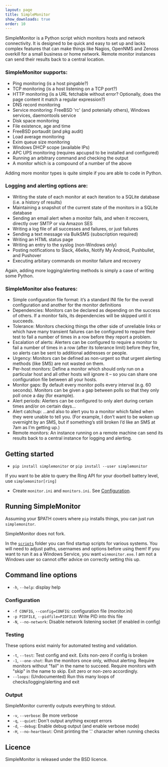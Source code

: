 ```yaml
---
layout: page
title: SimpleMonitor
show_downloads: true
order: 10
---
```


SimpleMonitor is a Python script which monitors hosts and network connectivity. It is designed to be quick and easy to set up and lacks complex features that can make things like Nagios, OpenNMS and Zenoss overkill for a small business or home network. Remote monitor instances can send their results back to a central location.

### SimpleMonitor supports:

* Ping monitoring (is a host pingable?)
* TCP monitoring (is a host listening on a TCP port?)
* HTTP monitoring (is a URL fetchable without error? Optionally, does the page content it match a regular expression?)
* DNS record monitoring
* Service monitoring: FreeBSD 'rc' (and potenially others), Windows services, daemontools service
* Disk space monitoring
* File existence, age and time
* FreeBSD portaudit (and pkg audit)
* Load average monitoring
* Exim queue size monitoring
* Windows DHCP scope (available IPs)
* APC UPS monitoring (requires apcupsd to be installed and configured)
* Running an arbitrary command and checking the output
* A monitor which is a compound of a number of the above

Adding more monitor types is quite simple if you are able to code in Python.

### Logging and alerting options are:

* Writing the state of each monitor at each iteration to a SQLite database (i.e. a history of results)
* Maintaining a snapshot of the current state of the monitors in a SQLite database
* Sending an email alert when a monitor fails, and when it recovers, directly over SMTP or via Amazon SES
* Writing a log file of all successes and failures, or just failures
* Sending a text message via BulkSMS (subscription required)
* Writing an HTML status page
* Writing an entry to the syslog (non-Windows only)
* Posting notifications to Slack, 46elks, Notify My Android, Pushbullet, and Pushover
* Executing arbitary commands on monitor failure and recovery

Again, adding more logging/alerting methods is simply a case of writing some Python.

### SimpleMonitor also features:

* Simple configuration file format: it’s a standard INI file for the overall configuration and another for the monitor definitions
* Dependencies: Monitors can be declared as depending on the success of others. If a monitor fails, its dependencies will be skipped until it succeeds.
* Tolerance: Monitors checking things the other side of unreliable links or which have many transient failures can be configured to require their test to fail a number of times in a row before they report a problem.
* Escalation of alerts: Alerters can be configured to require a monitor to fail a number of times in a row (after its tolerance limit) before they fire, so alerts can be sent to additional addresses or people.
* Urgency: Monitors can be defined as non-urgent so that urgent alerting methods (like SMS) are not wasted on them.
* Per-host monitors: Define a monitor which should only run on a particular host and all other hosts will ignore it – so you can share one configuration file between all your hosts.
* Monitor gaps: By default every monitor polls every interval (e.g. 60 seconds). Monitors can be given a gap between polls so that they only poll once a day (for example).
* Alert periods: Alerters can be configured to only alert during certain times and/or on certain days…
* Alert catchup: …and also to alert you to a monitor which failed when they were unable to tell you. (For example, I don’t want to be woken up overnight by an SMS, but if something’s still broken I’d like an SMS at 7am as I’m getting up.)
* Remote monitors: An instance running on a remote machine can send its results back to a central instance for logging and alerting.

## Getting started

* `pip install simplemonitor` or `pip install --user simplemonitor`

If you want to be able to query the Ring API for your doorbell battery level, use `simplemonitor[ring]`

* Create `monitor.ini` and `monitors.ini`. See [Configuration](configuration.html).

## Running SimpleMonitor

Assuming your $PATH covers where `pip` installs things, you can just run `simplemonitor`.

SimpleMonitor does not fork.

In the [`scripts`](https://github.com/jamesoff/simplemonitor/tree/develop/scripts) folder you can find startup scripts for various systems. You will need to adjust paths, usernames and options before using them! If you want to run it as a Windows Service, you want `winmonitor.exe`. I am not a Windows user so cannot offer advice on correctly setting this up.

## Command line options

* `-h`, `--help`: display help

### Configuration

* `-f CONFIG`, `--config=CONFIG`: configuration file (monitor.ini)
* `-p PIDFILE`, `--pidfile=PIDFILE`: Write PID into this file
* `-N`, `--no-network`: Disable network listening socket (if enabled in config)

### Testing

These options exist mainly for automated testing and validation.

* `-t`, `--test`: Test config and exit. Exits non-zero if config is broken
* `-1`, `--one-shot`: Run the monitors once only, without alerting. Require monitors without "fail" in the name to succeed. Require monitors with "skip" in the name to skip. Exit zero or non-zero accordingly.
* `--loops`: (Undocumented) Run this many loops of checks/logging/alerting and exit

### Output

SimpleMonitor currently outputs everything to stdout.

* `-v`, `--verbose`: Be more verbose
* `-q`, `--quiet`: Don't output anything except errors
* `-d`, `--debug`: Enable debug output (and enable verbose mode)
* `-H`, `--no-heartbeat`: Omit printing the '.' character when running checks

## Licence

SimpleMonitor is released under the BSD licence.
